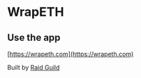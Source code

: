 # WrapETH

## Use the app
[https://wrapeth.com](https://wrapeth.com)

Built by [Raid Guild](https://raidguild.org)
